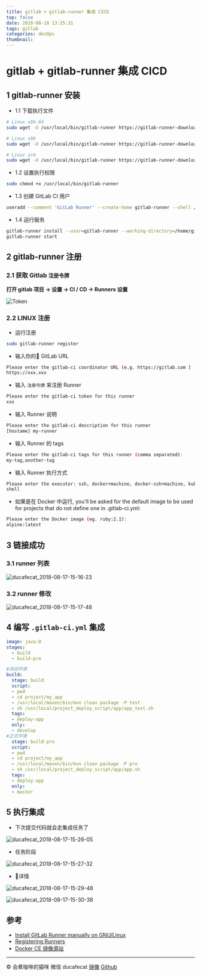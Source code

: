 ```yaml
---
title: gitlab + gitlab-runner 集成 CICD
top: false
date: 2018-08-18 13:25:31
tags: gitlab
categories: devOps
thumbnail:
---
```


# gitlab + gitlab-runner 集成 CICD

## 1 gitlab-runner 安装

- 1.1 下载执行文件

```sh
# Linux x86-64
sudo wget -O /usr/local/bin/gitlab-runner https://gitlab-runner-downloads.s3.amazonaws.com/latest/binaries/gitlab-runner-linux-amd64

# Linux x86
sudo wget -O /usr/local/bin/gitlab-runner https://gitlab-runner-downloads.s3.amazonaws.com/latest/binaries/gitlab-runner-linux-386

# Linux arm
sudo wget -O /usr/local/bin/gitlab-runner https://gitlab-runner-downloads.s3.amazonaws.com/latest/binaries/gitlab-runner-linux-arm
```

- 1.2 设置执行权限

```sh
sudo chmod +x /usr/local/bin/gitlab-runner
```

- 1.3 创建 GitLab CI 用户

```sh
useradd --comment 'GitLab Runner' --create-home gitlab-runner --shell /bin/bash
```

- 1.4 运行服务

```sh
gitlab-runner install --user=gitlab-runner --working-directory=/home/gitlab-runner
gitlab-runner start
```

## 2 gitlab-runner 注册

### 2.1 获取 Gitlab `注册令牌`

**打开 gitlab 项目 -> 设置 -> CI / CD -> Runners 设置**

![Token](http://oflimcy5e.bkt.clouddn.com/ducafecat_2018-07-24-14-17-41.png)

### 2.2 LINUX 注册

- 运行注册

```sh
sudo gitlab-runner register
```

- 输入你的 GitLab URL

```sh
Please enter the gitlab-ci coordinator URL (e.g. https://gitlab.com )
https://xxx.xxx
```

- 输入 `注册令牌` 来注册 Runner

```sh
Please enter the gitlab-ci token for this runner
xxx
```

- 输入 Runner 说明

```sh
Please enter the gitlab-ci description for this runner
[hostame] my-runner
```

- 输入 Runner 的 tags

```sh
Please enter the gitlab-ci tags for this runner (comma separated):
my-tag,another-tag
```

- 输入 Runner 执行方式

```sh
Please enter the executor: ssh, docker+machine, docker-ssh+machine, kubernetes, docker, parallels, virtualbox, docker-ssh, shell:
shell
```

- 如果是在 Docker 中运行, you'll be asked for the default image to be used for projects that do not define one in .gitlab-ci.yml:

```sh
Please enter the Docker image (eg. ruby:2.1):
alpine:latest
```

## 3 链接成功

### 3.1 runner 列表

![ducafecat_2018-08-17-15-16-23](http://oflimcy5e.bkt.clouddn.com/ducafecat_2018-08-17-15-16-23.png)

### 3.2 runner 修改

![ducafecat_2018-08-17-15-17-48](http://oflimcy5e.bkt.clouddn.com/ducafecat_2018-08-17-15-17-48.png)

## 4 编写 `.gitlab-ci.yml` 集成

```yml
image: java:8
stages:
  - build
  - build-pro

#测试环境
build:
  stage: build
  script:
  - pwd
  - cd project/my_app
  - /usr/local/maven/bin/mvn clean package -P test
  - sh /usr/local/project_deploy_script/app/app_test.sh
  tags:
  - deploy-app
  only:
  - develop
#正式环境
  stage: build-pro
  script:
  - pwd
  - cd project/my_app
  - /usr/local/maven/bin/mvn clean package -P pro
  - sh /usr/local/project_deploy_script/app/app.sh
  tags:
  - deploy-app
  only:
  - master
```

## 5 执行集成

- 下次提交代码就会走集成任务了

![ducafecat_2018-08-17-15-26-05](http://oflimcy5e.bkt.clouddn.com/ducafecat_2018-08-17-15-26-05.png)

- 任务阶段

![ducafecat_2018-08-17-15-27-32](http://oflimcy5e.bkt.clouddn.com/ducafecat_2018-08-17-15-27-32.png)

- 详情

![ducafecat_2018-08-17-15-29-48](http://oflimcy5e.bkt.clouddn.com/ducafecat_2018-08-17-15-29-48.png)

![ducafecat_2018-08-17-15-30-38](http://oflimcy5e.bkt.clouddn.com/ducafecat_2018-08-17-15-30-38.png)

## 参考

- [Install GitLab Runner manually on GNU/Linux](https://docs.gitlab.com/runner/install/linux-manually.html)
- [Registering Runners](https://docs.gitlab.com/runner/register/index.html)
- [Docker CE 镜像源站](https://yq.aliyun.com/articles/110806?spm=5176.8351553.0.0.151c19911eJVWX)

---

© 会煮咖啡的猫咪
微信 ducafecat
[镜像](ducafecat.github.io) [Github](https://github.com/ducafecat)
